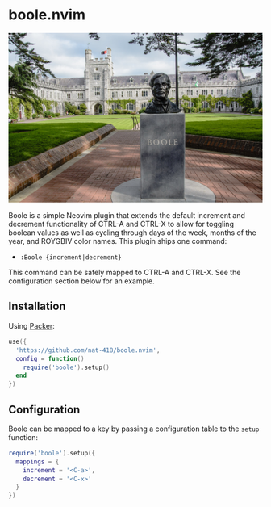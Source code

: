 boole.nvim
==========

![A bust of George Boole](./boole.jpg)

Boole is a simple Neovim plugin that extends the default increment and
decrement functionality of CTRL-A and CTRL-X to allow for toggling
boolean values as well as cycling through days of the week, months
of the year, and ROYGBIV color names. This plugin ships one command:

* `:Boole {increment|decrement}`

This command can be safely mapped to CTRL-A and CTRL-X. See the
configuration section below for an example.

Installation
------------

Using [Packer](https://github.com/wbthomason/packer.nvim):
```lua
use({
  'https://github.com/nat-418/boole.nvim',
  config = function()
    require('boole').setup()
  end
})
```

Configuration
-------------

Boole can be mapped to a key by passing a configuration table to the 
`setup` function:

```lua
require('boole').setup({
  mappings = {
    increment = '<C-a>',
    decrement = '<C-x>'
  }
})
```
